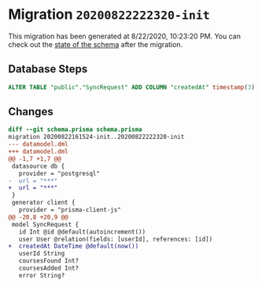 # Migration `20200822222320-init`

This migration has been generated at 8/22/2020, 10:23:20 PM.
You can check out the [state of the schema](./schema.prisma) after the migration.

## Database Steps

```sql
ALTER TABLE "public"."SyncRequest" ADD COLUMN "createdAt" timestamp(3)   NOT NULL DEFAULT CURRENT_TIMESTAMP
```

## Changes

```diff
diff --git schema.prisma schema.prisma
migration 20200822161524-init..20200822222320-init
--- datamodel.dml
+++ datamodel.dml
@@ -1,7 +1,7 @@
 datasource db {
   provider = "postgresql"
-  url = "***"
+  url = "***"
 }
 generator client {
   provider = "prisma-client-js"
@@ -20,8 +20,9 @@
 model SyncRequest {
   id Int @id @default(autoincrement())
   user User @relation(fields: [userId], references: [id])
+  createdAt DateTime @default(now())
   userId String
   coursesFound Int?
   coursesAdded Int?
   error String?
```


